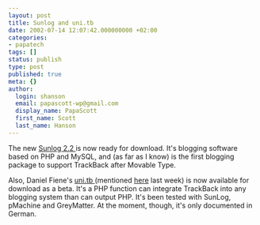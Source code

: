 ```yaml
---
layout: post
title: Sunlog and uni.tb
date: 2002-07-14 12:07:42.000000000 +02:00
categories:
- papatech
tags: []
status: publish
type: post
published: true
meta: {}
author:
  login: shanson
  email: papascott-wp@gmail.com
  display_name: PapaScott
  first_name: Scott
  last_name: Hanson
---
```

<p>The new <a href="http://www.sunlog.ch/_www/item00007.php">Sunlog 2.2 </a> is now ready for download. It's blogging software based on PHP and MySQL, and (as far as I know) is the first blogging package to support TrackBack after Movable Type. </p>
<p>Also, Daniel Fiene's <a href="http://www.blogstrasse.de/trackback/">uni.tb </a> (mentioned <a href="/2002/07/06/1794.php">here</a> last week) is now available for download as a beta. It's a PHP function can integrate TrackBack into any blogging system than can output PHP. It's been tested with SunLog, pMachine and GreyMatter. At the moment, though, it's only documented in German.</p>
